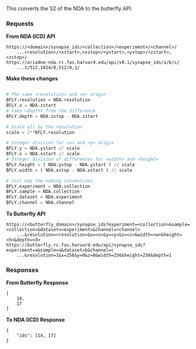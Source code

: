 This converts the S2 of the NDA to the butterfly API.

### Requests

**From NDA (ICD) API**
```
https://<domain>/synapse_ids/<collection>/<experiment>/<channel>/
    ...<resolution>/<xstart>,<xstop>/<ystart>,<ystop>/<zstart>,<zstop>/
https://ariadne-nda.rc.fas.harvard.edu/api/v0.1/synapse_ids/a/b/c/
    ...1/512,1024/0,512/0,1/
```

**Make these changes**
```python

# The same <resolution> and <z> origin
BFLY.resolution = NDA.resolution
BFLY.z = NDA.zstart
# take <depth> from the difference
BFLY.depth = NDA.zstop - NDA.zstart

# Scale all by the resolution
scale = 2**BFLY.resolution

# Integer division for <x> and <y> origin
BFLY.y = NDA.ystart // scale
BFLY.x = NDA.xstart // scale
# Integer division of differences for <width> and <height>
BFLY.height = ( NDA.ystop - NDA.ystart ) // scale
BFLY.width = ( NDA.xstop - NDA.xstart ) // scale

# Just map the naming conventions
BFLY.experiment = NDA.collection
BFLY.sample = NDA.collection
BFLY.dataset = NDA.experiment
BFLY.channel = NDA.channel
```

**To Butterfly API**
```
https://<butterfly_domain>/synapse_ids?experiment=<collection>&sample=<collection>&dataset=<experiment>&channel=<channel>
    ...&resolution=<resolution>&x=<x>&y=<y>&z=<z>&width=<w>&height=<h>&depth=<d>
https://butterfly.rc.fas.harvard.edu/api/synapse_ids?experiment=a&sample=a&dataset=b&channel=c
    ...&resolution=1&x=256&y=0&z=0&width=256&height=256&depth=1
```

### Responses

**From Butterfly Response**
```
[
    14, 
    17
]
```

**To NDA (ICD) Response**
```
{
    "ids": [14, 17]
}
```
